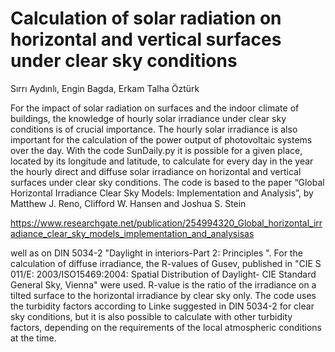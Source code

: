 # Calculation of solar radiation on horizontal and vertical surfaces under clear sky conditions
 
Sırrı Aydınlı, Engin Bagda, Erkam Talha Öztürk

For the impact of solar radiation on surfaces and the indoor climate of buildings, the knowledge of hourly solar
irradiance under clear sky conditions is of crucial importance. The hourly solar irradiance is also important for the
calculation of the power output of photovoltaic systems over the day. With the code SunDaily.py it is possible for a
given place, located by its longitude and latitude, to calculate for every day in the year the hourly direct and diffuse
solar irradiance on horizontal and vertical surfaces under clear sky conditions. The code is based to the paper
“Global Horizontal Irradiance Clear Sky Models: Implementation and Analysis”, by Matthew J. Reno, Clifford W. Hansen and
Joshua S. Stein

https://www.researchgate.net/publication/254994320_Global_horizontal_irradiance_clear_sky_models_implementation_and_analysisas

well as on DIN 5034-2 "Daylight in interiors-Part 2: Principles ".
For the calculation of diffuse irradiance, the R-values of Gusev, published in "CIE S 011/E: 2003/ISO15469:2004: Spatial
Distribution of Daylight- CIE Standard General Sky, Vienna" were used. R-value is the ratio of the irradiance on a
tilted surface to the horizontal irradiance by clear sky only.
The code uses the turbidity factors according to Linke suggested in DIN 5034-2 for clear sky conditions, but it is also
possible to calculate with other turbidity factors, depending on the requirements of the local atmospheric conditions at
the time.
